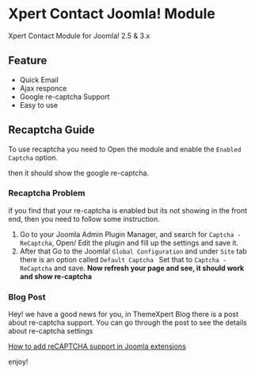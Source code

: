 # Xpert Contact Joomla! Module
Xpert Contact Module for Joomla! 2.5 & 3.x

## Feature
* Quick Email
* Ajax responce
* Google re-captcha Support
* Easy to use

## Recaptcha Guide
To use recaptcha you need to Open the module and enable the `Enabled Captcha` option.

then it should show the google re-captcha.

### Recaptcha Problem
if you find that your re-captcha is enabled but its not showing in the front end, then you need to follow some instruction.

1. Go to your Joomla Admin Plugin Manager, and search for `Captcha - ReCaptcha`, Open/ Edit the plugin and fill up 
the settings and save it.
2. After that Go to the Joomla! `Global Configuration` and under `Site` tab there is an option called `Default Captcha `
Set that to `Captcha - ReCaptcha` and save.
**Now refresh your page and see, it should work and show re-captcha**

### Blog Post
Hey! we have a good news for you, in ThemeXpert Blog there is a post about re-captcha support. 
You can go through the post to see the details about re-captcha settings

[How to add reCAPTCHA support in Joomla extensions](https://www.themexpert.com/blog/how-to-add-recaptcha-support-in-joomla-extension)

enjoy!
